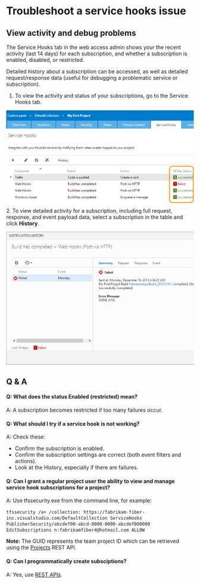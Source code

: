 <properties
	pageTitle="Troubleshoot a service hooks issue"
  description="Troubleshoot a service hooks issue"
  services="visual-studio-online"
  documentationCenter = ""
  authors="terryaustin"
  manager="terryaustin"
  editor="terryaustin" /> 

# Troubleshoot a service hooks issue

## View activity and debug problems


The Service Hooks tab in the web access admin shows your the recent activity (last 14 days)
for each subscription, and whether a subscription is enabled, disabled, or restricted.



Detailed history about a subscription can be accessed,
as well as detailed request/response data
(useful for debugging a problematic service or subscription).


1. To view the activity and status of your subscriptions,
go to the Service Hooks tab.



![View the activity](./media/troubleshoot-service-hooks-vs/service-hooks.png)
2. To view detailed activity for a subscription, including full request, response,
and event payload data, select a subscription in the table and click **History**.



![View detailed activity for a subscriptions](./media/troubleshoot-service-hooks-vs/detailed-activity.png)

## Q &amp; A

#### Q: What does the status Enabled (restricted) mean?


A: A subscription becomes restricted if too many failures occur.


#### Q: What should I try if a service hook is not working?


A: Check these:


- Confirm the subscription is enabled.
- Confirm the subscription settings are correct (both event filters and actions).
- Look at the History, especially if there are failures.

#### Q: Can I grant a regular project user the ability to view and manage service hook subscriptions for a project?


A: Use tfssecurity.exe from the command line, for example:


```
tfssecurity /a+ /collection: https://fabrikam-fiber-inc.visualstudio.com/DefaultCollection ServiceHooks PublisherSecurity/abcdef00-abcd-0000-0000-abcdef000000 EditSubscriptions n:fabrikamfiber4@hotmail.com ALLOW
```


**Note:** The GUID represents the team project ID which can be retrieved using the [Projects](https://www.visualstudio.com/integrate/api/tfs/projects) REST API.


#### Q: Can I programmatically create subsciptions?


A: Yes, use [REST APIs](https://www.visualstudio.com/integrate/get-started/service-hooks/create-subscription).
